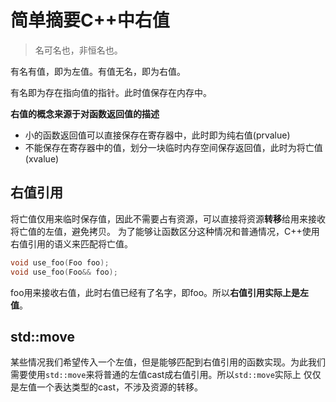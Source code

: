 # 简单摘要C++中右值

> 名可名也，非恒名也。

有名有值，即为左值。有值无名，即为右值。

有名即为存在指向值的指针。此时值保存在内存中。

**右值的概念来源于对函数返回值的描述**
- 小的函数返回值可以直接保存在寄存器中，此时即为纯右值(prvalue)
- 不能保存在寄存器中的值，划分一块临时内存空间保存返回值，此时为将亡值(xvalue)

## 右值引用

将亡值仅用来临时保存值，因此不需要占有资源，可以直接将资源**转移**给用来接收将亡值的左值，避免拷贝。
为了能够让函数区分这种情况和普通情况，C++使用右值引用的语义来匹配将亡值。

```cpp
void use_foo(Foo foo);
void use_foo(Foo&& foo);
```

foo用来接收右值，此时右值已经有了名字，即foo。所以**右值引用实际上是左值**。

## std::move

某些情况我们希望传入一个左值，但是能够匹配到右值引用的函数实现。为此我们
需要使用`std::move`来将普通的左值cast成右值引用。所以`std::move`实际上
仅仅是左值一个表达类型的cast，不涉及资源的转移。